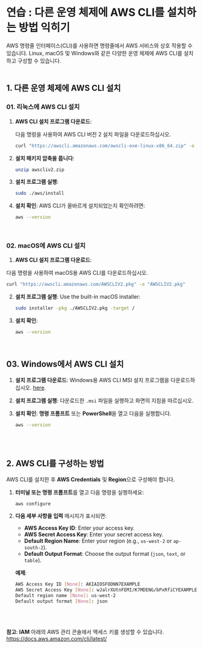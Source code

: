 # **연습 : 다른 운영 체제에 AWS CLI를 설치하는 방법 익히기**
AWS 명령줄 인터페이스(CLI)를 사용하면 명령줄에서 AWS 서비스와 상호 작용할 수 있습니다. Linux, macOS 및 Windows와 같은 다양한 운영 체제에 AWS CLI를 설치하고 구성할 수 있습니다.
</br></br>


## 1. 다른 운영 체제에 AWS CLI 설치
### **01. 리눅스에 AWS CLI 설치**

1. **AWS CLI 설치 프로그램 다운로드**:
   
   다음 명령을 사용하여 AWS CLI 버전 2 설치 파일을 다운로드하십시오.
   ```bash
   curl "https://awscli.amazonaws.com/awscli-exe-linux-x86_64.zip" -o "awscliv2.zip"
   ```

2. **설치 패키지 압축을 풉니다**:
   ```bash
   unzip awscliv2.zip
   ```

3. **설치 프로그램 실행**:
   ```bash
   sudo ./aws/install
   ```

4. **설치 확인**:
   AWS CLI가 올바르게 설치되었는지 확인하려면:
   ```bash
   aws --version
   ```
</br>

### **02. macOS에 AWS CLI 설치**

1. **AWS CLI 설치 프로그램 다운로드**:
   
  다음 명령을 사용하여 macOS용 AWS CLI를 다운로드하십시오.
   ```bash
   curl "https://awscli.amazonaws.com/AWSCLIV2.pkg" -o "AWSCLIV2.pkg"
   ```

2. **설치 프로그램 실행**:
   Use the built-in macOS installer:
   ```bash
   sudo installer -pkg ./AWSCLIV2.pkg -target /
   ```

3. **설치 확인**:
   ```bash
   aws --version
   ```
</br>

## **03. Windows에서 AWS CLI 설치**

1. **설치 프로그램 다운로드**:
   Windows용 AWS CLI MSI 설치 프로그램을 다운로드하십시오. [here](https://awscli.amazonaws.com/AWSCLIV2.msi).

2. **설치 프로그램 실행**:
   다운로드한 `.msi` 파일을 실행하고 화면의 지침을 따르십시오.

3. **설치 확인**:
   **명령 프롬프트** 또는 **PowerShell**을 열고 다음을 실행합니다.
   ```bash
   aws --version
   ```

</br></br>


## **2. AWS CLI를 구성하는 방법**

AWS CLI를 설치한 후 **AWS Credentials** 및 **Region**으로 구성해야 합니다.

1. **터미널 또는 명령 프롬프트**를 열고 다음 명령을 실행하세요:
   ```bash
   aws configure
   ```

2. **다음 세부 사항을 입력** 메시지가 표시되면:

   - **AWS Access Key ID**: Enter your access key.
   - **AWS Secret Access Key**: Enter your secret access key.
   - **Default Region Name**: Enter your region (e.g., `us-west-2` or `ap-south-2`).
   - **Default Output Format**: Choose the output format (`json`, `text`, or `table`).

   **예제**:
   ```bash
   AWS Access Key ID [None]: AKIAIOSFODNN7EXAMPLE
   AWS Secret Access Key [None]: wJalrXUtnFEMI/K7MDENG/bPxRfiCYEXAMPLEKEY
   Default region name [None]: us-west-2
   Default output format [None]: json
   ```

</br></br>


**참고**: **IAM** 아래의 AWS 관리 콘솔에서 액세스 키를 생성할 수 있습니다.
https://docs.aws.amazon.com/cli/latest/

